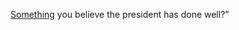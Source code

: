 <a href="https://twitter.com/howroute/status/1215533606157852672">Something</a> you believe the president has done well?”
